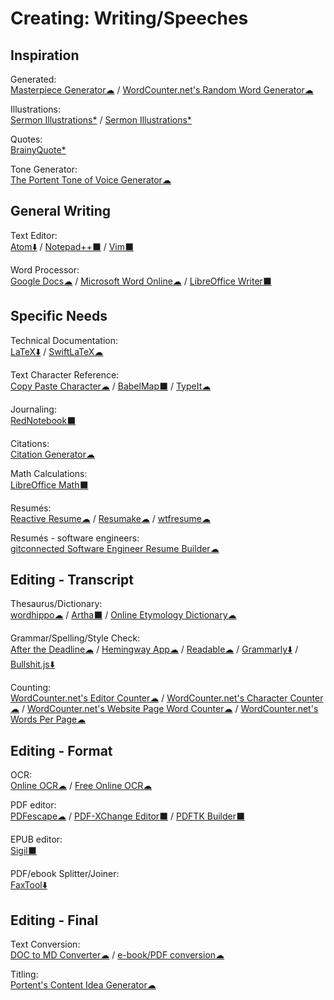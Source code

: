 # Creating: Writing/Speeches

## Inspiration

Generated:  
	[Masterpiece Generator☁](https://www.plot-generator.org.uk/) / 
	[WordCounter.net's Random Word Generator☁](https://wordcounter.net/random-word-generator)

Illustrations:  
	[Sermon Illustrations*](http://www.moreillustrations.com/) / 
	[Sermon Illustrations*](http://www.sermonillustrations.com/)	

Quotes:  
	[BrainyQuote*](https://www.brainyquote.com/)

Tone Generator:  
	[The Portent Tone of Voice Generator☁](https://www.portent.com/tools/tone-of-voice-generator)

## General Writing

Text Editor:  
	[Atom⬇️](https://atom.io/) / 
	[Notepad++⬛](https://notepad-plus-plus.org/) / 
	[Vim⬛](https://www.vim.org/)
  
Word Processor:  
	[Google Docs☁](https://docs.google.com) / 
	[Microsoft Word Online☁](https://office.live.com/start/Word.aspx) / 
	[LibreOffice Writer⬛](https://www.libreoffice.org/)

## Specific Needs

Technical Documentation:  
	[LaTeX⬇️](https://www.latex-project.org/) / 
	[SwiftLaTeX☁](https://www.swiftlatex.com)

Text Character Reference:  
	[Copy Paste Character☁](https://www.copypastecharacter.com/) / 
	[BabelMap⬛](http://www.babelstone.co.uk/Software/BabelMap.html) / 
	[TypeIt☁](https://www.typeit.org/)

Journaling:  
	[RedNotebook⬛](https://rednotebook.sourceforge.io/)

Citations:  
	[Citation Generator☁](https://www.citationgenerator.com/)

Math Calculations:  
	[LibreOffice Math⬛](https://www.libreoffice.org/discover/math/)

Resumés:  
	[Reactive Resume☁](https://rx-resume.web.app/) / 
	[Resumake☁](https://resumake.io/) / 
	[wtfresume☁](https://wtfresume.com/)

Resumés - software engineers:  
	[gitconnected Software Engineer Resume Builder☁](https://gitconnected.com/resume-builder)


## Editing - Transcript

Thesaurus/Dictionary:  
	[wordhippo☁](https://www.wordhippo.com/) / 
	[Artha⬛](http://artha.sourceforge.net/) / 
	[Online Etymology Dictionary☁](https://www.etymonline.com/)
  
Grammar/Spelling/Style Check:  
	[After the Deadline☁](https://www.polishmywriting.com/) / 
	[Hemingway App☁](http://www.hemingwayapp.com/) / 
	[Readable☁](https://app.readable.com/text/?demo) / 
	[Grammarly⬇️](https://app.grammarly.com/) / 
	[Bullshit.js⬇️](https://mourner.github.io/bullshit.js/)

Counting:  
	[WordCounter.net's Editor Counter☁](https://wordcounter.net/edit-counter) / 
	[WordCounter.net's Character Counter☁](https://wordcounter.net/character-count) / 
	[WordCounter.net's Website Page Word Counter☁](https://wordcounter.net/website-word-count) / 
	[WordCounter.net's Words Per Page☁](https://wordcounter.net/words-per-page)

## Editing - Format

OCR:  
	[Online OCR☁](https://www.onlineocr.net/) / 
	[Free Online OCR☁](https://www.newocr.com/)

PDF editor:  
	[PDFescape☁](https://www.pdfescape.com/windows/) / 
	[PDF-XChange Editor⬛](https://pdf-xchange.eu/pdf-xchange-editor/index.htm) / 
	[PDFTK Builder⬛](http://www.angusj.com/pdftkb/)

EPUB editor:  
	[Sigil⬛](https://sigil-ebook.com/)

PDF/ebook Splitter/Joiner:  
	[FaxTool⬇️](https://sector-seven.com/software/faxtool)

## Editing - Final

Text Conversion:  
	[DOC to MD Converter☁](https://word2md.com/) / 
	[e-book/PDF conversion☁](https://www.epubconverter.com/)

Titling:  
	[Portent's Content Idea Generator☁](https://www.portent.com/tools/title-maker/)
